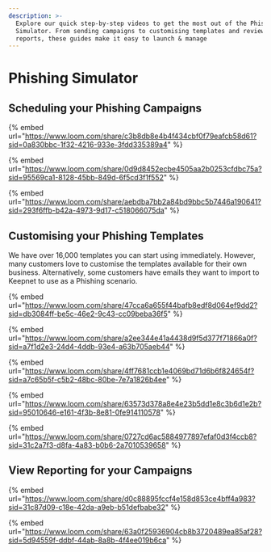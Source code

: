 ```yaml
---
description: >-
  Explore our quick step-by-step videos to get the most out of the Phishing
  Simulator. From sending campaigns to customising templates and reviewing
  reports, these guides make it easy to launch & manage
---
```


# Phishing Simulator

## Scheduling your Phishing Campaigns

{% embed url="https://www.loom.com/share/c3b8db8e4b4f434cbf0f79eafcb58d61?sid=0a830bbc-1f32-4216-933e-3fdd335389a4" %}

{% embed url="https://www.loom.com/share/0d9d8452ecbe4505aa2b0253cfdbc75a?sid=95569ca1-8128-45bb-849d-6f5cd3f1f552" %}

{% embed url="https://www.loom.com/share/aebdba7bb2a84bd9bbc5b7446a190641?sid=293f6ffb-b42a-4973-9d17-c518066075da" %}

## Customising your Phishing Templates

We have over 16,000 templates you can start using immediately. However, many customers love to customise the templates available for their own business. Alternatively, some customers have emails they want to import to Keepnet to use as a Phishing scenario.

{% embed url="https://www.loom.com/share/47cca6a655f44bafb8edf8d064ef9dd2?sid=db3084ff-be5c-46e2-9c43-cc09beba36f5" %}

{% embed url="https://www.loom.com/share/a2ee344e41a4438d9f5d377f71866a0f?sid=a7f1d2e3-24d4-4ddb-93e4-a63b705aeb44" %}

{% embed url="https://www.loom.com/share/4ff7681ccb1e4069bd71d6b6f824654f?sid=a7c65b5f-c5b2-48bc-80be-7e7a1826b4ee" %}

{% embed url="https://www.loom.com/share/63573d378a8e4e23b5dd1e8c3b6d1e2b?sid=95010646-e161-4f3b-8e81-0fe914110578" %}

{% embed url="https://www.loom.com/share/0727cd6ac5884977897efaf0d3f4ccb8?sid=31c2a7f3-d8fa-4a83-b0b6-2a7010539658" %}

## View Reporting for your Campaigns

{% embed url="https://www.loom.com/share/d0c88895fccf4e158d853ce4bff4a983?sid=31c87d09-c18e-42da-a9eb-b51defbabe32" %}

{% embed url="https://www.loom.com/share/63a0f25936904cb8b3720489ea85af28?sid=5d94559f-ddbf-44ab-8a8b-4f4ee019b6ca" %}
